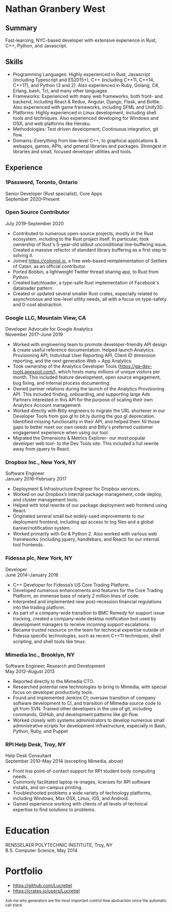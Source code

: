 # Nathan Granbery West

## Summary

Fast-learning, NYC-based developer with extensive experience in Rust, C++, Python, and Javascript.

## Skills

- Programming Languages: Highly experienced in Rust, Javascript (including Typescript and ES2015+), C++ (including C++11, C++14, C++17), and Python (3 and 2). Also experienced in Ruby, Golang, C#, Erlang, bash, Tcl, and many other languages
- Frameworks: Experienced with many web frameworks, both front- and backend, including React & Redux, Angular, Django, Flask, and Bottle. Also experienced with game frameworks, including SFML and Unity3D.
- Platforms: Highly experienced in Linux development, including shell tools and techniques. Also experienced developing for Windows and OSX, and web platforms like Heroku.
- Methodologies: Test driven development, Continuous integration, git ﬂow.
- Domains: Everything from low-level C++, to graphical applications & webapps, games, APIs, and general libraries and packages. Strongest in libraries and small, focused developer utilities and tools.

## Experience

### 1Password, Toronto, Ontario

Senior Developer (Rust specialist), Core Apps<br/>
September 2020–Present

### Open Source Contributor

July 2019–September 2020

- Contributed to numerous open-source projects, mostly in the Rust ecosystem, including to the Rust project itself. In particular, took ownership of Rust's 5-year-old stdout unconditional line-buffering issue. Created a massive refactor of standard library buffering as a first step to solving it.
- Joined https://colonist.io, a free web-based reimplementation of Settlers of Catan, as an official contributor.
- Ported Bobbin, a lightweight Twitter thread sharing app, to Rust from Python.
- Created batchloader, a type-safe Rust implementation of Facebook's dataloader pattern.
- Created or updated several smaller Rust crates, especially related to asynchronous and low-level utility needs, all with a focus on type-safety and 0-cost abstraction.

### Google LLC, Mountain View, CA

Developer Advocate for Google Analytics<br />
November 2017–June 2019

- Worked with engineering team to promote developer-friendly API design & create useful reference documentation. Helped launch Analytics Provisioning API, Individual User Reporting API, Client ID dimension reporting, and the next generation Web + App Analytics.
- Took ownership of the Analytics Developer Tools (https://ga-dev-tools.appspot.com/), which hosts many millions of unique visitors per month. This included feature development, open source engagement, bug ﬁxing, and internal process documenting.
- Owned partner relations during the launch of the Analytics Provisioning API. This included finding, onboarding, and supporting large Ads Partners interested in this API for the purpose of scaling their own Analytics Account management.
- Worked directly with Bitly engineers to migrate the URL shortener in our Developer Tools from goo.gl to bit.ly during the goo.gl deprecation. Identified missing functionality in their API, and helped them fill those gaps to better meet our own needs and Bitly's preferred customer engagement experience when using our tool.
- Migrated the Dimensions & Metrics Explorer- our most popular developer web tool- to the Dev Tools site. This included a full rewrite away from jquery to React.

### Dropbox Inc., New York, NY

Software Engineer<br />
January 2016–February 2017

- Deployment & Infrastructure Engineer for Dropbox services.
- Worked on our Dropbox’s internal package management, code deploy, and cluster management tools.
- Helped with total rewrite of our package deployment web frontend using React.
- Originated several small but widely-used improvements to our deployment frontend, including api access to log ﬁles and a global banner/notiﬁcation system.
- Worked primarily with Go & Python 2. Also worked with various web frameworks (including jquery, handlebars, and React) for our internal tool frontends.

### Fidessa plc, New York, NY

Developer<br />
June 2014–January 2016

- C++ Developer for Fidessa’s US Core Trading Platform.
- Developed numerous enhancements and features for the Core Trading Platform, an immense base of nearly 2 million lines of code.
- Interpreted and implemented new post-recession ﬁnancial regulations into the trading platform.
- As part of a company-wide transition to BMC Remedy for support issue tracking, created a company-wide desktop notiﬁcation tool used by development managers to receive incoming support escalations.
- Became trusted resource on the team for technical expertise outside of Fidessa speciﬁc technologies, such as recent C++11 techniques, shell scripting, and shell tools like tmux.

### Mimedia Inc., Brooklyn, NY

Software Engineer, Research and Development<br />
May 2012–August 2013

- Reported directly to the Mimedia CTO.
- Researched potential new technologies to bring to Mimedia, with special focus on developer productivity tools.
- Found and implemented Jenkins CI; oversaw transition of company software development to CI, and transition of Mimedia source code to git from SVN. Trained other developers in the use of git, including commands, GitHub, and development patterns like git-ﬂow.
- Worked closely with systems administrators to develop numerous small administrative scripts for development infrastructure, especially in Bash, Python, Ruby, and Puppet

### RPI Help Desk, Troy, NY

Help Desk Consultant<br />
September 2010–May 2014 (excepting Mimedia, above)

- Front line point-of-contact support for RPI student body computing needs.
- Commonly facilitated laptop re-images, licenses for RPI software installs, and on-campus printing.
- Troubleshooted problems a wide variety of technology platforms, including Windows, Max OSX, Linux, iOS, and Android.
- Gained experience working with clients of all levels of technical expertise to ﬁnd solutions to problems.

# Education

RENSSELAER POLYTECHNIC INSTITUTE, Troy, NY<br />
B.S. Computer Science, May 2014

# Portfolio

- https://github.com/Lucretiel
- https://crates.io/users/Lucretiel

<sub>Ask me why generators are the most important control ﬂow abstraction since the automatic call stack</sub>
